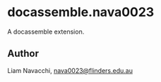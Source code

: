 # docassemble.nava0023

A docassemble extension.

## Author

Liam Navacchi, nava0023@flinders.edu.au

